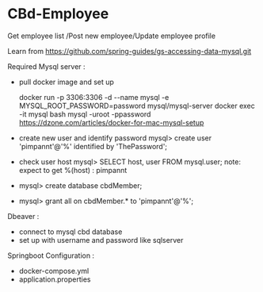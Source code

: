 # CBd-Employee
Get employee list /Post new employee/Update employee profile

Learn from https://github.com/spring-guides/gs-accessing-data-mysql.git

Required
Mysql server : 
- pull docker image and set up
   
   docker run -p 3306:3306 -d --name mysql -e MYSQL_ROOT_PASSWORD=password mysql/mysql-server
   docker exec -it mysql bash
   mysql -uroot -ppassword
   https://dzone.com/articles/docker-for-mac-mysql-setup
- create new user and identify password
  mysql> create user 'pimpannt'@'%' identified by 'ThePassword';
- check user host 
  mysql> SELECT host, user FROM mysql.user;
  note: expect to get %(host) : pimpannt
- mysql> create database cbdMember;
- mysql> grant all on cbdMember.* to 'pimpannt'@'%';

Dbeaver :
- connect to mysql cbd database
- set up with  username and password like sqlserver

Springboot Configuration :
- docker-compose.yml
- application.properties
   
   
   
